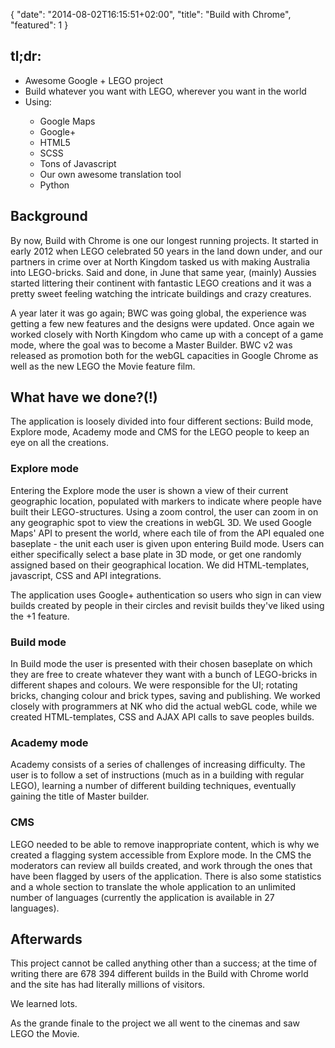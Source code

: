 {
   "date": "2014-08-02T16:15:51+02:00",
   "title": "Build with Chrome",
   "featured": 1
}

<h2>tl;dr:</h2>
<ul>
    <li>Awesome Google + LEGO project</li>
    <li>Build whatever you want with LEGO, wherever you want in the world</li>
    <li>Using:</li>
    <ul>
        <li>Google Maps</li>
        <li>Google+</li>
        <li>HTML5</li>
        <li>SCSS</li>
        <li>Tons of Javascript</li>
        <li>Our own awesome translation tool</li>
        <li>Python</li>
    </ul>
</ul>

<h2>Background</h2>

<p>
    By now, Build with Chrome is one our longest running projects. It started in early 2012 when LEGO celebrated 50 years in the land down under, and our partners in crime over at North Kingdom tasked us with making Australia into LEGO-bricks. Said and done, in June that same year, (mainly) Aussies started littering their continent with fantastic LEGO creations and it was a pretty sweet feeling watching the intricate buildings and crazy creatures.
</p>

<p>
    A year later it was go again; BWC was going global, the experience was getting a few new features and the designs were updated. Once again we worked closely with North Kingdom who came up with a concept of a game mode, where the goal was to become a Master Builder. BWC v2 was released as promotion both for the webGL capacities in Google Chrome as well as the new LEGO the Movie feature film.
</p>


<h2>What have we done?(!)</h2>

<p>
    The application is loosely divided into four different sections: Build mode, Explore mode, Academy mode and CMS for the LEGO people to keep an eye on all the creations.
</p>

<h3>Explore mode</h3>
<p>
    Entering the Explore mode the user is shown a view of their current geographic location, populated with markers to indicate where people have built their LEGO-structures. Using a zoom control, the user can zoom in on any geographic spot to view the creations in webGL 3D. We used Google Maps' API to present the world, where each tile of from the API equaled one baseplate - the unit each user is given upon entering Build mode. Users can either specifically select a base plate in 3D mode, or get one randomly assigned based on their geographical location. We did HTML-templates, javascript, CSS and API integrations.
</p>

<p>
    The application uses Google+ authentication so users who sign in can view builds created by people in their circles and revisit builds they've liked using the +1 feature.
</p>

<h3>Build mode</h3>
<p>
    In Build mode the user is presented with their chosen baseplate on which they are free to create whatever they want with a bunch of LEGO-bricks in different shapes and colours. We were responsible for the UI; rotating bricks, changing colour and brick types, saving and publishing. We worked closely with programmers at NK who did the actual webGL code, while we created HTML-templates, CSS and AJAX API calls to save peoples builds.
</p>

<h3>Academy mode</h3>
<p>
    Academy consists of a series of challenges of increasing difficulty. The user is to follow a set of instructions (much as in a building with regular LEGO), learning a number of different building techniques, eventually gaining the title of Master builder.
</p>

<h3>CMS</h3>
<p>
    LEGO needed to be able to remove inappropriate content, which is why we created a flagging system accessible from Explore mode. In the CMS the moderators can review all builds created, and work through the ones that have been flagged by users of the application. There is also some statistics and a whole section to translate the whole application to an unlimited number of languages (currently the application is available in 27 languages).
</p>

<h2>Afterwards</h2>
<p>This project cannot be called anything other than a success; at the time of writing there are 678 394 different builds in the Build with Chrome world and the site has had literally millions of visitors.</p>
<p>We learned lots.</p>
<p>As the grande finale to the project we all went to the cinemas and saw LEGO the Movie.</p>
